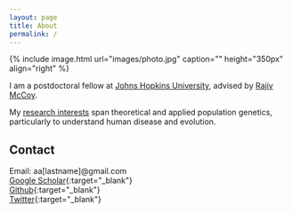 ```yaml
---
layout: page
title: About
permalink: /
---
```


{% include image.html url="images/photo.jpg" caption="" height="350px" align="right" %}

I am a postdoctoral fellow at [Johns Hopkins University](https://bio.jhu.edu/), advised by [Rajiv McCoy](https://mccoy-lab.org/). 

My [research interests](/research/) span theoretical and applied population genetics, particularly to understand human disease and evolution.

## Contact

Email: aa[lastname]@gmail.com<br/>
[Google Scholar]{:target="_blank"} <br/> 
[Github]{:target="_blank"} <br/>
[Twitter]{:target="_blank"} <br/>

[Twitter]: https://twitter.com/aabiddanda
[Github]: https://github.com/aabiddanda
[Google Scholar]: https://scholar.google.com/citations?user=BWVZXhgAAAAJ&hl=en
